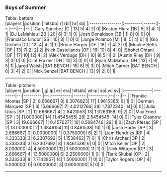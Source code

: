 ### Boys of Summer

 Table: batters  
|players          |position  | hitsbb|  r| rbi| hr| sb| 
|:----------------|:---------|------:|--:|---:|--:|--:| 
|Gary Sanchez     |C         |     13|  5|   4|  2|  0| 
|Keston Hiura     |1B        |      5|  3|   4|  1|  1| 
|DJ LeMahieu      |2B        |     20|  6|   3|  1|  0| 
|Josh Donaldson   |3B        |      1|  0|   0|  0|  0| 
|Francisco Lindor |SS        |     10|  3|   1|  0|  0| 
|Jorge Polanco    |MI        |      8|  5|   4|  0|  1| 
|Gio Urshela      |CI        |     12|  4|   4|  1|  1| 
|Bryce Harper     |OF        |     18|  7|   4|  2|  0| 
|Mookie Betts     |OF        |     13|  7|   2|  2|  2| 
|Nick Castellanos |OF        |     16| 10|   8|  4|  0| 
|Shohei Ohtani    |OF        |     17| 10|  12|  4|  2| 
|Alex Verdugo     |DH        |     10|  9|   5|  1|  0| 
|Austin Riley     |DH        |      9|  3|   0|  0|  0| 
|Clint Frazier    |DH        |     10|  3|   0|  0|  0| 
|Ryan McMahon     |DH        |     13|  7|   9|  5|  1| 
|Jared Walsh      |BAT BENCH |     15|  8|   9|  3|  0| 
|Mitch Garver     |BAT BENCH |      6|  3|   4|  2|  0| 
|Nick Senzel      |BAT BENCH |     13|  9|   2|  0|  1| 

* * *

 
Table: pitchers  
|players        |position |  g|        ip| er|        era| hitsbb|      whip| so|  w| sv| 
|:--------------|:--------|--:|---------:|--:|----------:|------:|---------:|--:|--:|--:| 
|Frankie Montas |SP       |  2|  8.666667|  8|  8.3076923|     17| 1.9615385|  9|  1|  0| 
|German Marquez |SP       |  3| 15.666667|  7|  4.0212766|     28| 1.7872340| 14|  0|  0| 
|Julio Urias    |SP       |  2| 12.666667|  4|  2.8421053|     13| 1.0263158|  9|  2|  0| 
|Max Fried      |SP       |  3| 11.000000| 14| 11.4545455|     28| 2.5454545| 14|  0|  0| 
|Tyler Glasnow  |SP       |  3| 19.666667|  1|  0.4576271|     10| 0.5084746| 29|  1|  0| 
|Zach Plesac    |SP       |  2| 13.000000|  2|  1.3846154|     11| 0.8461538| 10|  1|  0| 
|Josh Hader     |RP       |  3|  2.666667|  0|  0.0000000|      1| 0.3750000|  6|  2|  1| 
|Liam Hendriks  |RP       |  4|  4.333333|  3|  6.2307692|      5| 1.1538462|  7|  0|  1| 
|Chris Archer   |OP       |  2|  4.333333|  3|  6.2307692|      8| 1.8461538|  6|  0|  0| 
|Mitch Keller   |OP       |  2|  8.000000|  4|  4.5000000|     12| 1.5000000| 11|  1|  0| 
|Nick Wittgren  |OP       |  3|  2.666667|  4| 13.5000000|      6| 2.2500000|  1|  0|  1| 
|Tarik Skubal   |OP       |  2|  9.333333|  8|  7.7142857|     14| 1.5000000|  7|  0|  0| 
|Taylor Rogers  |OP       |  4|  5.000000|  0|  0.0000000|      3| 0.6000000|  5|  0|  0| 


* * *


